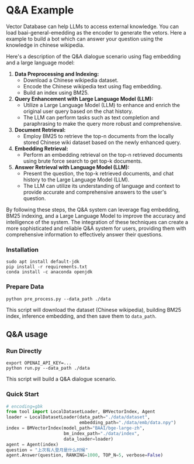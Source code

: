 # Q&A Example

Vector Database can help LLMs to access external knowledge. 
You can load baai-general-emedding as the encoder to generate the vetors.
Here a example to build a bot which can answer your question using the knowledge in chinese wikipedia.

Here's a description of the Q&A dialogue scenario using flag embedding and a large language model:

1. **Data Preprocessing and Indexing:**
   - Download a Chinese wikipedia dataset.
   - Encode the Chinese wikipedia text using flag embedding.
   - Build an index using BM25.
2. **Query Enhancement with Large Language Model (LLM):**
   - Utilize a Large Language Model (LLM) to enhance and enrich the original user query based on the chat history.
   - The LLM can perform tasks such as text completion and paraphrasing to make the query more robust and comprehensive.
3. **Document Retrieval:**
   - Employ BM25 to retrieve the top-n documents from the locally stored Chinese wiki dataset based on the newly enhanced query.
4. **Embedding Retrieval:**
   - Perform an embedding retrieval on the top-n retrieved documents using brute force search to get top-k documents.
5. **Answer Retrieval with Language Model (LLM):**
   - Present the question, the top-k retrieved documents, and chat history to the Large Language Model (LLM).
   - The LLM can utilize its understanding of language and context to provide accurate and comprehensive answers to the user's question.

By following these steps, the Q&A system can leverage flag embedding, BM25 indexing, and a Large Language Model to improve the accuracy and intelligence of the system. The integration of these techniques can create a more sophisticated and reliable Q&A system for users, providing them with comprehensive information to effectively answer their questions.

### Installation

```shell
sudo apt install default-jdk
pip install -r requirements.txt
conda install -c anaconda openjdk
```

### Prepare Data

```shell
python pre_process.py --data_path ./data
```

This script will download the dataset (Chinese wikipedia), building BM25 index, inference embedding, and then save them to `data_path`.

## Q&A usage

### Run Directly

```shell
export OPENAI_API_KEY=...
python run.py --data_path ./data
```

This script will build a Q&A dialogue scenario.

### Quick Start

```python
# encoding=gbk
from tool import LocalDatasetLoader, BMVectorIndex, Agent
loader = LocalDatasetLoader(data_path="./data/dataset",
                            embedding_path="./data/emb/data.npy")
index = BMVectorIndex(model_path="BAAI/bge-large-zh",
                      bm_index_path="./data/index",
                      data_loader=loader)
agent = Agent(index)
question = "上次有人登月是什么时候"
agent.Answer(question, RANKING=1000, TOP_N=5, verbose=False)
```